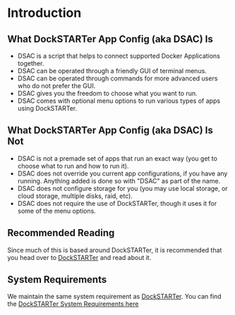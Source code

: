 # Introduction

## What DockSTARTer App Config (aka DSAC) Is

- DSAC is a script that helps to connect supported Docker Applications together.
- DSAC can be operated through a friendly GUI of terminal menus.
- DSAC can be operated through commands for more advanced users who do not prefer the GUI.
- DSAC gives you the freedom to choose what you want to run.
- DSAC comes with optional menu options to run various types of apps using DockSTARTer.

## What DockSTARTer App Config (aka DSAC) Is Not

- DSAC is not a premade set of apps that run an exact way (you get to choose what to run and how to run it).
- DSAC does not override you current app configurations, if you have any running. Anything added is done so with "DSAC" as part of the name.
- DSAC does not configure storage for you (you may use local storage, or cloud storage, multiple disks, raid, etc).
- DSAC does not require the use of DockSTARTer, though it uses it for some of the menu options.

## Recommended Reading
Since much of this is based around DockSTARTer, it is recommended that you head over to [DockSTARTer](https://dockstarter.com/) and read about it.

## System Requirements
We maintain the same system requirement as [DockSTARTer](https://dockstarter.com/). You can find the [DockSTARTer System Requirements here](https://dockstarter.com/introduction/#system-requirements)